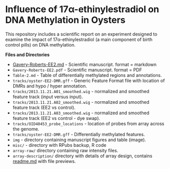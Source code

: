 # Influence of 17α-ethinylestradiol on DNA Methylation in Oysters
This repository includes a scientific report on an experiment designed to examine the impact of 17α-ethinylestradiol (a main component of birth control pills) on DNA methylation.




**Files and Directories**      
- [Gavery-Roberts-EE2.md](https://github.com/sr320/paper-Oyster-EE2/blob/master/Gavery-Roberts-EE2.md) - Scientific manuscript. format = markdown    
- `Gavery-Roberts-EE2.pdf` - Scientific manuscript. format = PDF      
-  `Table-2.md` - Table of differentially methylated regions and annotations.       
-  `tracks/oyster-EE2-DMR.gff` - Generic Feature Format file with location of DMRs and hypo / hyper annotation.      
-  `tracks/2013.11.21.A01_smoothed.wig` - normalized and smoothed feature track (input versus input).           
-  `tracks/2013.11.21.A02_smoothed.wig` - normalized and smoothed feature track (EE2 vs control).      
-  `tracks/2013.11.21.A03_smoothed.wig` - normalized and smoothed feature track (EE2 vs control - dye swap).      
-  `tracks/OID40453_probe_locations` - location of probes from array across the genome.
- `tracks/oyster-EE2-DMR.gff` - Differentially methylated features.
-  `img` - directory containing manuscript figures and table (image).    
-  `misc/` - directory with RPubs backup, R code       
-  `array-raw/` directory containing raw intensity files.
-  `array-description/` directory with details of array design, contains [readme.md](https://github.com/sr320/paper-Oyster-EE2/blob/master/array-description/readme.md) with file previews. 
